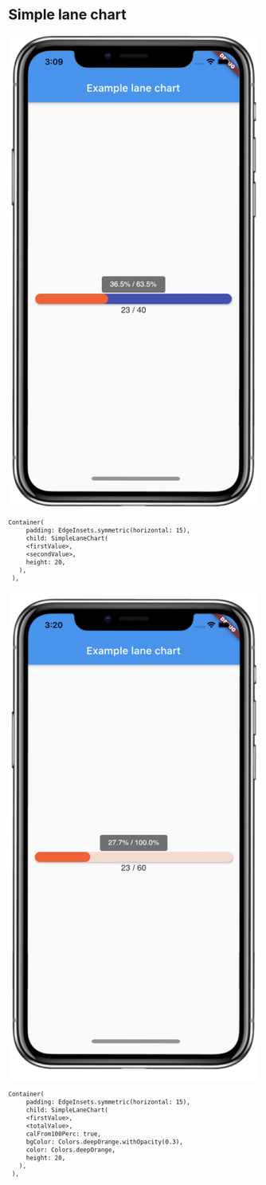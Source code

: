 # Simple lane chart
![Compare Chart](assets/compareChart.png) 
```
Container(
     padding: EdgeInsets.symmetric(horizontal: 15),
     child: SimpleLaneChart(
     <firstValue>,
     <secondValue>,
     height: 20,
   ),
 ),
```

![Compare Chart](assets/chart.png) 
```
Container(
     padding: EdgeInsets.symmetric(horizontal: 15),
     child: SimpleLaneChart(
     <firstValue>,
     <totalValue>,
     calFrom100Perc: true,
     bgColor: Colors.deepOrange.withOpacity(0.3),
     color: Colors.deepOrange,
     height: 20,
   ),
 ),
```
